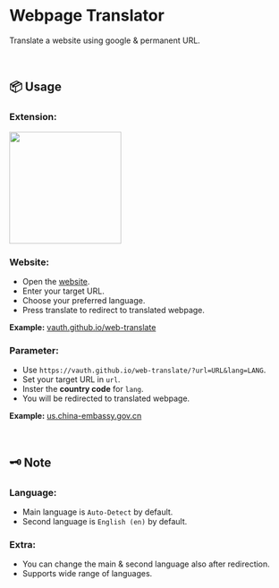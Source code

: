 # Webpage Translator 
Translate a website using google & permanent URL.

<br>

## 📦 Usage
### Extension:
<a href="https://addons.mozilla.org/en-US/firefox/addon/translate-url"><img src="https://github.com/user-attachments/assets/7295317a-2219-4422-b826-3b61452a6c91" width="200px"></a>

### Website:
- Open the [website](https://vauth.github.io/translate-url).
- Enter your target URL.
- Choose your preferred language.
- Press translate to redirect to translated webpage.

**Example:** [vauth.github.io/web-translate](https://vauth.github.io/translate-url/)
### Parameter:
- Use `https://vauth.github.io/web-translate/?url=URL&lang=LANG`.
- Set your target URL in `url`.
- Inster the **country code** for `lang`.
- You will be redirected to translated webpage.

**Example:** [us.china-embassy.gov.cn](https://vauth.github.io/translate-url/?url=http://us.china-embassy.gov.cn&lang=en)

<br>

## 🗝 Note
### Language:
- Main language is `Auto-Detect` by default.
- Second language is `English (en)` by default.
### Extra:
- You can change the main & second language also after redirection.
- Supports wide range of languages.
